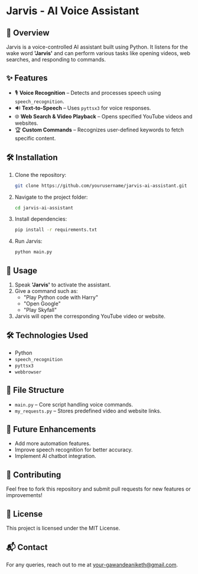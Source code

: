 # Jarvis - AI Voice Assistant

## 🚀 Overview
Jarvis is a voice-controlled AI assistant built using Python. It listens for the wake word **'Jarvis'** and can perform various tasks like opening videos, web searches, and responding to commands.

## ✨ Features
- 🎙️ **Voice Recognition** – Detects and processes speech using `speech_recognition`.
- 🔊 **Text-to-Speech** – Uses `pyttsx3` for voice responses.
- 🌐 **Web Search & Video Playback** – Opens specified YouTube videos and websites.
- 🏆 **Custom Commands** – Recognizes user-defined keywords to fetch specific content.

## 🛠️ Installation
1. Clone the repository:
   ```bash
   git clone https://github.com/yourusername/jarvis-ai-assistant.git
   ```
2. Navigate to the project folder:
   ```bash
   cd jarvis-ai-assistant
   ```
3. Install dependencies:
   ```bash
   pip install -r requirements.txt
   ```
4. Run Jarvis:
   ```bash
   python main.py
   ```

## 📌 Usage
1. Speak **'Jarvis'** to activate the assistant.
2. Give a command such as:
   - "Play Python code with Harry"
   - "Open Google"
   - "Play Skyfall"
3. Jarvis will open the corresponding YouTube video or website.

## 🛠️ Technologies Used
- Python
- `speech_recognition`
- `pyttsx3`
- `webbrowser`

## 📄 File Structure
- `main.py` – Core script handling voice commands.
- `my_requests.py` – Stores predefined video and website links.

## 🌟 Future Enhancements
- Add more automation features.
- Improve speech recognition for better accuracy.
- Implement AI chatbot integration.

## 🤝 Contributing
Feel free to fork this repository and submit pull requests for new features or improvements!

## 📄 License
This project is licensed under the MIT License.

## 📬 Contact
For any queries, reach out to me at [your-gawandeaniketh@gmail.com](mailto:your-email@example.com).

